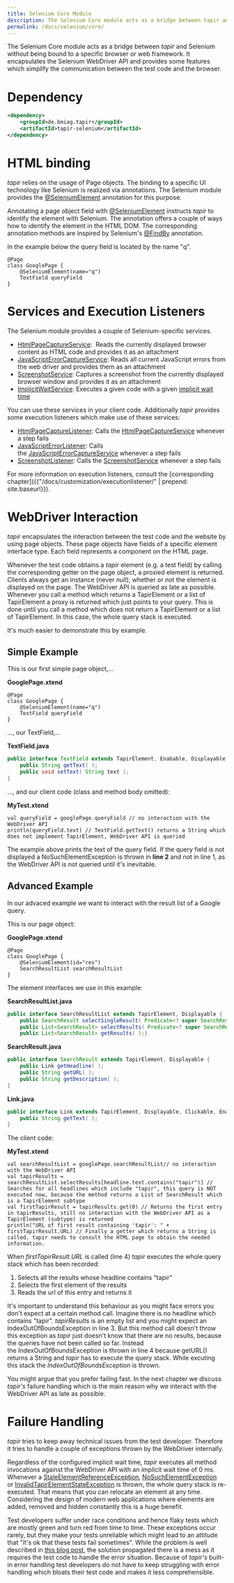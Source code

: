 ```yaml
---
title: Selenium Core Module
description: The Selenium Core module acts as a bridge between tapir and Selenium. It encapsulates the Selenium WebDriver API.
permalink: /docs/selenium/core/
---
```


The Selenium Core module acts as a bridge between <i>tapir</i> and Selenium
without being bound to a specific browser or web framework. It
encapsulates the Selenium WebDriver API and provides some features which
simplify the communication between the test code and the browser.

# Dependency

``` xml
<dependency>
    <groupId>de.bmiag.tapir</groupId>
    <artifactId>tapir-selenium</artifactId>
</dependency>
```

# HTML binding

<i>tapir</i> relies on the usage of Page objects. The binding to a specific UI
technology like Selenium is realized via annotations. The Selenium
module provides
the [@SeleniumElement](https://psbm-mvnrepo-p.intranet.kiel.bmiag.de/tapir/latest/apidocs/de/bmiag/tapir/selenium/annotation/SeleniumElement.html)
annotation for this purpose.

Annotating a page object field
with [@SeleniumElement](https://psbm-mvnrepo-p.intranet.kiel.bmiag.de/tapir/latest/apidocs/de/bmiag/tapir/selenium/annotation/SeleniumElement.html) instructs
<i>tapir</i> to identify the element with Selenium. The annotation offers a
couple of ways how to identify the element in the HTML DOM. The
corresponding annotation methods are inspired by
Selenium's [@FindBy](https://seleniumhq.github.io/selenium/docs/api/java/org/openqa/selenium/support/FindBy.html)
annotation. 

In the example below the query field is located by the name "q".

``` xtend
@Page
class GooglePage {
    @SeleniumElement(name="q")
    TextField queryField
}
```

# Services and Execution Listeners

The Selenium module provides a couple of Selenium-specific services.

-   [HtmlPageCaptureService](https://psbm-mvnrepo-p.intranet.kiel.bmiag.de/tapir/latest/apidocs/de/bmiag/tapir/selenium/service/HtmlPageCaptureService.html):  Reads
    the currently displayed browser content as HTML code and provides it
    as an attachment
-   [JavaScriptErrorCaptureService](https://psbm-mvnrepo-p.intranet.kiel.bmiag.de/tapir/latest/apidocs/de/bmiag/tapir/selenium/service/JavaScriptErrorCaptureService.html):
    Reads all current JavaScript errors from the web driver and provides
    them as an attachment
-   [ScreenshotService](https://psbm-mvnrepo-p.intranet.kiel.bmiag.de/tapir/latest/apidocs/de/bmiag/tapir/selenium/service/ScreenshotService.html):
    Captures a screenshot from the currently displayed browser
    window and provides it as an attachment
-   [ImplicitWaitService](https://psbm-mvnrepo-p.intranet.kiel.bmiag.de/tapir/latest/apidocs/de/bmiag/tapir/selenium/service/ImplicitWaitService.html):
    Executes a given code with a given [implicit wait
    time](http://www.seleniumhq.org/docs/04_webdriver_advanced.jsp)

You can use these services in your client code. Additionally <i>tapir</i>
provides some execution listeners which make use of these services:

-   [HtmlPageCaptureListener](https://psbm-mvnrepo-p.intranet.kiel.bmiag.de/tapir/latest/apidocs/de/bmiag/tapir/selenium/listener/HtmlPageCaptureListener.html):
    Calls
    the [HtmlPageCaptureService](https://psbm-mvnrepo-p.intranet.kiel.bmiag.de/tapir/latest/apidocs/de/bmiag/tapir/selenium/service/HtmlPageCaptureService.html) whenever
    a step fails
-   [JavaScriptErrorListener](https://psbm-mvnrepo-p.intranet.kiel.bmiag.de/tapir/latest/apidocs/de/bmiag/tapir/selenium/listener/JavaScriptErrorListener.html):
    Calls
    the [JavaScriptErrorCaptureService](https://psbm-mvnrepo-p.intranet.kiel.bmiag.de/tapir/latest/apidocs/de/bmiag/tapir/selenium/service/JavaScriptErrorCaptureService.html) whenever
    a step fails
-   [ScreenshotListener](https://psbm-mvnrepo-p.intranet.kiel.bmiag.de/tapir/latest/apidocs/de/bmiag/tapir/selenium/listener/ScreenshotListener.html):
    Calls the
    [ScreenshotService](https://psbm-mvnrepo-p.intranet.kiel.bmiag.de/tapir/latest/apidocs/de/bmiag/tapir/selenium/service/ScreenshotService.html) whenever
    a step fails

For more information on execution listeners, consult the [corresponding chapter]({{"/docs/customization/executionlistener/" | prepend: site.baseurl}}).

# WebDriver Interaction

<i>tapir</i> encapsulates the interaction between the test code and the website
by using page objects. These page objects have fields of a specific
element interface type. Each field represents a component on the HTML
page.

Whenever the test code obtains a <i>tapir</i> element (e.g. a test field) by
calling the corresponding getter on the page object, a proxied element
is returned. Clients always get an instance (never *null*), whether or
not the element is displayed on the page. The WebDriver API is queried
as late as possible. Whenever you call a method which returns a
TapirElement or a list of TapirElement a proxy is returned which just
points to your query. This is done until you call a method which does
not return a TapirElement or a list of TapirElement. In this case, the
whole query stack is executed.

It's much easier to demonstrate this by example.

## Simple Example

This is our first simple page object,...

**GooglePage.xtend**

``` xtend
@Page
class GooglePage {
    @SeleniumElement(name="q")
    TextField queryField
}
```

..., our TextField,...

**TextField.java**

``` java
public interface TextField extends TapirElement, Enabable, Displayable {
    public String getText( );
    public void setText( String text );
}
```

..., and our client code (class and method body omitted):

**MyTest.xtend**

``` xtend
val queryField = googlePage.queryField // no interaction with the WebDriver API
println(queryField.text) // TextField.getText() returns a String which does not implement TapirElement, WebDriver API is queried
```

The example above prints the text of the query field. If the query field
is not displayed a NoSuchElementException is thrown in **line 2** and
not in line 1, as the WebDriver API is not queried until
it's inevitable.

## Advanced Example

In our advaced example we want to interact with the result list of a
Google query.

This is our page object:

**GooglePage.xtend**

``` xtend
@Page
class GooglePage {
    @SeleniumElement(id="res")
    SearchResultList searchResultList
}
```

The element interfaces we use in this example:

**SearchResultList.java**

``` java
public interface SearchResultList extends TapirElement, Displayable {
    public SearchResult selectSingleResult( Predicate<? super SearchResult> searchResultSelectionCriteria );
    public List<SearchResult> selectResults( Predicate<? super SearchResult> searchResultSelectionCriteria );
    public List<SearchResult> getResults( );}
```

**SearchResult.java**

``` java
public interface SearchResult extends TapirElement, Displayable {
    public Link getHeadline( );
    public String getURL( );
    public String getDescription( );
}
```

**Link.java**

``` java
public interface Link extends TapirElement, Displayable, Clickable, Enabable {
    public String getText( );
}
```


The client code:

**MyTest.xtend**

``` xtend
val searchResultList = googlePage.searchResultList// no interaction with the WebDriver API
val tapirResults = searchResultList.selectResults[headline.text.contains("tapir")] // Searches for all headlines which include "tapir", this query is NOT executed now, because the method returns a List of SearchResult which is a TapirElement subtype
val firstTapirResult = tapirResults.get(0) // Returns the first entry in tapirResults, still no interaction with the WebDriver API as a TapirElement (subtype) is returned
println("URL of first result containing 'tapir': " + firstTapirResult.URL) // Finally a getter which returns a String is called. tapir needs to consult the HTML page to obtain the needed information.
```

When *firstTapirResult.URL* is called (line 4) <i>tapir</i> executes the whole
query stack which has been recorded:

1.  Selects all the results whose headline contains "tapir"
2.  Selects the first element of the results
3.  Reads the url of this entry and returns it

It's important to understand this behaviour as you might face errors you
don't expect at a certain method call. Imagine there is no headline
which contains "tapir". *tapirResults* is an empty list and you might
expect an IndexOutOfBoundsException in line 3. But this method call
doesn't throw this exception as <i>tapir</i> just doesn't know that there are
no results, because the queries have not been called so far. Instead
the IndexOutOfBoundsException is thrown in line 4 because getURL()
returns a String and <i>tapir</i> has to execute the query stack. While
excuting this stack the *IndexOutOfBoundsException* is thrown.

You might argue that you prefer failing fast. In the next chapter we
discuss <i>tapir's</i> failure handling which is the main reason why we
interact with the WebDriver API as late as possible.

# Failure Handling

<i>tapir</i> tries to keep away technical issues from the test developer.
Therefore it tries to handle a couple of exceptions thrown by the
WebDriver internally.

Regardless of the configured implicit wait time, <i>tapir</i> executes all
method invocations against the WebDriver API with an implicit wait time
of 0 ms. Whenever
a [StaleElementReferenceException](https://seleniumhq.github.io/selenium/docs/api/java/org/openqa/selenium/StaleElementReferenceException.html),
[NoSuchElementException](https://seleniumhq.github.io/selenium/docs/api/java/org/openqa/selenium/NoSuchElementException.html)
or [InvalidTapirElementStateException](https://psbm-mvnrepo-p.intranet.kiel.bmiag.de/tapir/latest/apidocs/de/bmiag/tapir/selenium/element/InvalidTapirElementStateException.html) is
thrown, the whole query stack is re-executed. That means that you can
relocate an element at any time. Considering the design of modern web
applications where elements are added, removed and hidden constantly
this is a huge benefit.

Test developers suffer under race conditions and hence flaky tests which
are mostly green and turn red from time to time. These exceptions occur
rarely, but they make your tests unreliable which might lead to an
attitude that "it's ok that these tests fail sometimes". While the
problem is well described in [this blog
post](http://darrellgrainger.blogspot.de/2012/06/staleelementexception.html),
the solution propagated there is a mess as it requires the test code to
handle the error situation. Because of <i>tapir's</i> built-in error handling
test developers do not have to keep struggling with error handling which
bloats their test code and makes it less comprehensible.

